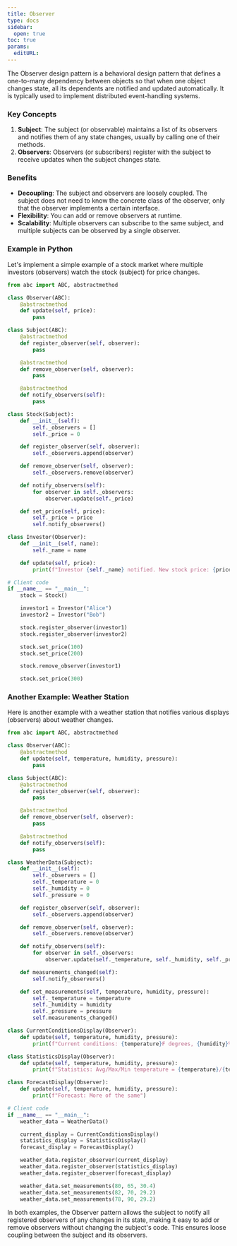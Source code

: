 ```yaml
---
title: Observer
type: docs
sidebar:
  open: true
toc: true
params:
  editURL: 
---
```


The Observer design pattern is a behavioral design pattern that defines a one-to-many dependency between objects so that when one object changes state, all its dependents are notified and updated automatically. It is typically used to implement distributed event-handling systems.

### Key Concepts

1. **Subject**: The subject (or observable) maintains a list of its observers and notifies them of any state changes, usually by calling one of their methods.
2. **Observers**: Observers (or subscribers) register with the subject to receive updates when the subject changes state.

### Benefits

- **Decoupling**: The subject and observers are loosely coupled. The subject does not need to know the concrete class of the observer, only that the observer implements a certain interface.
- **Flexibility**: You can add or remove observers at runtime.
- **Scalability**: Multiple observers can subscribe to the same subject, and multiple subjects can be observed by a single observer.

### Example in Python

Let's implement a simple example of a stock market where multiple investors (observers) watch the stock (subject) for price changes.

```python
from abc import ABC, abstractmethod

class Observer(ABC):
    @abstractmethod
    def update(self, price):
        pass

class Subject(ABC):
    @abstractmethod
    def register_observer(self, observer):
        pass

    @abstractmethod
    def remove_observer(self, observer):
        pass

    @abstractmethod
    def notify_observers(self):
        pass

class Stock(Subject):
    def __init__(self):
        self._observers = []
        self._price = 0

    def register_observer(self, observer):
        self._observers.append(observer)

    def remove_observer(self, observer):
        self._observers.remove(observer)

    def notify_observers(self):
        for observer in self._observers:
            observer.update(self._price)

    def set_price(self, price):
        self._price = price
        self.notify_observers()

class Investor(Observer):
    def __init__(self, name):
        self._name = name

    def update(self, price):
        print(f"Investor {self._name} notified. New stock price: {price}")

# Client code
if __name__ == "__main__":
    stock = Stock()

    investor1 = Investor("Alice")
    investor2 = Investor("Bob")

    stock.register_observer(investor1)
    stock.register_observer(investor2)

    stock.set_price(100)
    stock.set_price(200)

    stock.remove_observer(investor1)

    stock.set_price(300)
```

### Another Example: Weather Station

Here is another example with a weather station that notifies various displays (observers) about weather changes.

```python
from abc import ABC, abstractmethod

class Observer(ABC):
    @abstractmethod
    def update(self, temperature, humidity, pressure):
        pass

class Subject(ABC):
    @abstractmethod
    def register_observer(self, observer):
        pass

    @abstractmethod
    def remove_observer(self, observer):
        pass

    @abstractmethod
    def notify_observers(self):
        pass

class WeatherData(Subject):
    def __init__(self):
        self._observers = []
        self._temperature = 0
        self._humidity = 0
        self._pressure = 0

    def register_observer(self, observer):
        self._observers.append(observer)

    def remove_observer(self, observer):
        self._observers.remove(observer)

    def notify_observers(self):
        for observer in self._observers:
            observer.update(self._temperature, self._humidity, self._pressure)

    def measurements_changed(self):
        self.notify_observers()

    def set_measurements(self, temperature, humidity, pressure):
        self._temperature = temperature
        self._humidity = humidity
        self._pressure = pressure
        self.measurements_changed()

class CurrentConditionsDisplay(Observer):
    def update(self, temperature, humidity, pressure):
        print(f"Current conditions: {temperature}F degrees, {humidity}% humidity, {pressure} pressure")

class StatisticsDisplay(Observer):
    def update(self, temperature, humidity, pressure):
        print(f"Statistics: Avg/Max/Min temperature = {temperature}/{temperature}/{temperature}")

class ForecastDisplay(Observer):
    def update(self, temperature, humidity, pressure):
        print(f"Forecast: More of the same")

# Client code
if __name__ == "__main__":
    weather_data = WeatherData()

    current_display = CurrentConditionsDisplay()
    statistics_display = StatisticsDisplay()
    forecast_display = ForecastDisplay()

    weather_data.register_observer(current_display)
    weather_data.register_observer(statistics_display)
    weather_data.register_observer(forecast_display)

    weather_data.set_measurements(80, 65, 30.4)
    weather_data.set_measurements(82, 70, 29.2)
    weather_data.set_measurements(78, 90, 29.2)
```

In both examples, the Observer pattern allows the subject to notify all registered observers of any changes in its state, making it easy to add or remove observers without changing the subject's code. This ensures loose coupling between the subject and its observers.